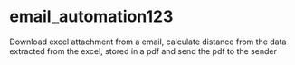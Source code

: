 # email_automation123

Download excel attachment from a email, calculate distance from the data extracted from the excel, stored in a pdf and send the pdf to the sender
